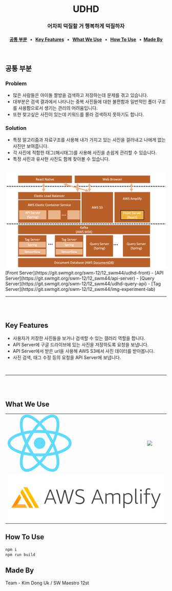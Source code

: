 <p align="center">
    <img src="">
    </img>
</p>
<h1 align="center">UDHD</h1>

<h3 align="center">어차피 덕질할 거 행복하게 덕질하자</h3>

<h4 align="center">
    <a href="#공통-부분">공통 부분</a> &nbsp; • &nbsp;   
    <a href="#key-features">Key Features</a> &nbsp; • &nbsp;   
    <a href="#what-we-use">What We Use</a> &nbsp; • &nbsp;
    <a href="#how-to-use">How To Use</a> &nbsp; •&nbsp;  
    <a href="#made-by">Made By</a>

</h4>
<br>

## 공통 부분
### Problem

- 많은 사람들은 아이돌 짤방을 검색하고 저장하는데 문제를 겪고 있습니다.
- 대부분은 검색 결과에서 나타나는 중복 사진들에 대한 불편함과 일반적인 폴더 구조를 사용함으로서 생기는 관리의 어려움입니다.
- 또한 찾고싶은 사진이 있는데 키워드를 몰라 검색하지 못하기도 합니다.

### Solution

- 특정 알고리즘과 자료구조를 사용해 내가 가지고 있는 사진을 걸러내고 나에게 없는 사진만 보여줍니다.  
- 각 사진에 적합한 태그(해시태그)를 사용해 사진을 손쉽게 관리할 수 있습니다.  
- 특정 사진과 유사한 사진도 함께 찾아볼 수 있습니다.
<br/><br/>
<img src="docs/architecture-front.png" />
[Front Server](https://git.swmgit.org/swm-12/12_swm44/udhd-front)
- [API Server](https://git.swmgit.org/swm-12/12_swm44/api-server)
- [Query Server](https://git.swmgit.org/swm-12/12_swm44/udhd-query-api)
- [Tag Server](https://git.swmgit.org/swm-12/12_swm44/img-experiment-lab)

---
<br/><br/>

## Key Features

- 사용자가 저장한 사진들을 보거나 검색할 수 있는 갤러리 역할을 합니다.
- API Server에 구글 드라이브에 있는 사진을 저장하도록 요청을 보냅니다.
- API Server에서 받은 url을 사용해 AWS S3에서 사진 데이터를 받아봅니다.
- 사진 검색, 태그 수정 등의 요청을 API Server에 보냅니다.

<br/>



---

<br/>

<br>


## What We Use
<table style="margin-left:auto;margin-right:auto;">
<tr>
<td><img width=200 src="data:image/svg+xml;base64,PHN2ZyB4bWxucz0iaHR0cDovL3d3dy53My5vcmcvMjAwMC9zdmciIHZpZXdCb3g9Ii0xMS41IC0xMC4yMzE3NCAyMyAyMC40NjM0OCI+CiAgPHRpdGxlPlJlYWN0IExvZ288L3RpdGxlPgogIDxjaXJjbGUgY3g9IjAiIGN5PSIwIiByPSIyLjA1IiBmaWxsPSIjNjFkYWZiIi8+CiAgPGcgc3Ryb2tlPSIjNjFkYWZiIiBzdHJva2Utd2lkdGg9IjEiIGZpbGw9Im5vbmUiPgogICAgPGVsbGlwc2Ugcng9IjExIiByeT0iNC4yIi8+CiAgICA8ZWxsaXBzZSByeD0iMTEiIHJ5PSI0LjIiIHRyYW5zZm9ybT0icm90YXRlKDYwKSIvPgogICAgPGVsbGlwc2Ugcng9IjExIiByeT0iNC4yIiB0cmFuc2Zvcm09InJvdGF0ZSgxMjApIi8+CiAgPC9nPgo8L3N2Zz4K"></td>
<td><img width=200 src="https://camo.githubusercontent.com/92ec9eb7eeab7db4f5919e3205918918c42e6772562afb4112a2909c1aaaa875/68747470733a2f2f6173736574732e76657263656c2e636f6d2f696d6167652f75706c6f61642f76313630373535343338352f7265706f7369746f726965732f6e6578742d6a732f6e6578742d6c6f676f2e706e67"></td>
</tr>
<tr>
<td colspan="2">
<img width=650 src=docs/amplify-logo.png />
</td>
</tr>
<table>


## How To Use
```
npm i
npm run build
```

## Made By

Team - Kim Dong Uk / SW Maestro 12st

